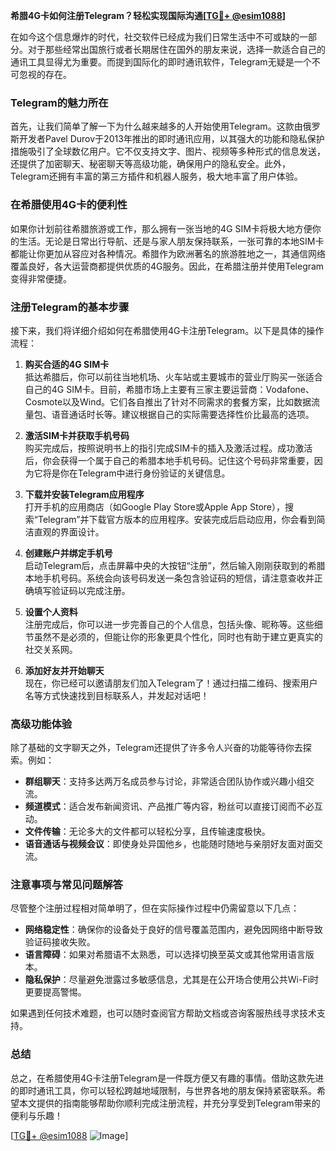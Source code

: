 **希腊4G卡如何注册Telegram？轻松实现国际沟通[[TG💪+ @esim1088](https://t.me/s/esim1088)]**

在如今这个信息爆炸的时代，社交软件已经成为我们日常生活中不可或缺的一部分。对于那些经常出国旅行或者长期居住在国外的朋友来说，选择一款适合自己的通讯工具显得尤为重要。而提到国际化的即时通讯软件，Telegram无疑是一个不可忽视的存在。

### Telegram的魅力所在

首先，让我们简单了解一下为什么越来越多的人开始使用Telegram。这款由俄罗斯开发者Pavel Durov于2013年推出的即时通讯应用，以其强大的功能和隐私保护措施吸引了全球数亿用户。它不仅支持文字、图片、视频等多种形式的信息发送，还提供了加密聊天、秘密聊天等高级功能，确保用户的隐私安全。此外，Telegram还拥有丰富的第三方插件和机器人服务，极大地丰富了用户体验。

### 在希腊使用4G卡的便利性

如果你计划前往希腊旅游或工作，那么拥有一张当地的4G SIM卡将极大地方便你的生活。无论是日常出行导航、还是与家人朋友保持联系，一张可靠的本地SIM卡都能让你更加从容应对各种情况。希腊作为欧洲著名的旅游胜地之一，其通信网络覆盖良好，各大运营商都提供优质的4G服务。因此，在希腊注册并使用Telegram变得非常便捷。

### 注册Telegram的基本步骤

接下来，我们将详细介绍如何在希腊使用4G卡注册Telegram。以下是具体的操作流程：

1. **购买合适的4G SIM卡**  
   抵达希腊后，你可以前往当地机场、火车站或主要城市的营业厅购买一张适合自己的4G SIM卡。目前，希腊市场上主要有三家主要运营商：Vodafone、Cosmote以及Wind。它们各自推出了针对不同需求的套餐方案，比如数据流量包、语音通话时长等。建议根据自己的实际需要选择性价比最高的选项。

2. **激活SIM卡并获取手机号码**  
   购买完成后，按照说明书上的指引完成SIM卡的插入及激活过程。成功激活后，你会获得一个属于自己的希腊本地手机号码。记住这个号码非常重要，因为它将是你在Telegram中进行身份验证的关键信息。

3. **下载并安装Telegram应用程序**  
   打开手机的应用商店（如Google Play Store或Apple App Store），搜索“Telegram”并下载官方版本的应用程序。安装完成后启动应用，你会看到简洁直观的界面设计。

4. **创建账户并绑定手机号**  
   启动Telegram后，点击屏幕中央的大按钮“注册”，然后输入刚刚获取到的希腊本地手机号码。系统会向该号码发送一条包含验证码的短信，请注意查收并正确填写验证码以完成注册。

5. **设置个人资料**  
   注册完成后，你可以进一步完善自己的个人信息，包括头像、昵称等。这些细节虽然不是必须的，但能让你的形象更具个性化，同时也有助于建立更真实的社交关系网。

6. **添加好友并开始聊天**  
   现在，你已经可以邀请朋友们加入Telegram了！通过扫描二维码、搜索用户名等方式快速找到目标联系人，并发起对话吧！

### 高级功能体验

除了基础的文字聊天之外，Telegram还提供了许多令人兴奋的功能等待你去探索。例如：
- **群组聊天**：支持多达两万名成员参与讨论，非常适合团队协作或兴趣小组交流。
- **频道模式**：适合发布新闻资讯、产品推广等内容，粉丝可以直接订阅而不必互动。
- **文件传输**：无论多大的文件都可以轻松分享，且传输速度极快。
- **语音通话与视频会议**：即使身处异国他乡，也能随时随地与亲朋好友面对面交流。

### 注意事项与常见问题解答

尽管整个注册过程相对简单明了，但在实际操作过程中仍需留意以下几点：
- **网络稳定性**：确保你的设备处于良好的信号覆盖范围内，避免因网络中断导致验证码接收失败。
- **语言障碍**：如果对希腊语不太熟悉，可以选择切换至英文或其他常用语言版本。
- **隐私保护**：尽量避免泄露过多敏感信息，尤其是在公开场合使用公共Wi-Fi时更要提高警惕。

如果遇到任何技术难题，也可以随时查阅官方帮助文档或咨询客服热线寻求技术支持。

### 总结

总之，在希腊使用4G卡注册Telegram是一件既方便又有趣的事情。借助这款先进的即时通讯工具，你可以轻松跨越地域限制，与世界各地的朋友保持紧密联系。希望本文提供的指南能够帮助你顺利完成注册流程，并充分享受到Telegram带来的便利与乐趣！

[[TG💪+ @esim1088](https://t.me/s/esim1088) ![Image](https://i.postimg.cc/4NQfJmqS/Snipaste-2025-05-13-00-14-12.png)]